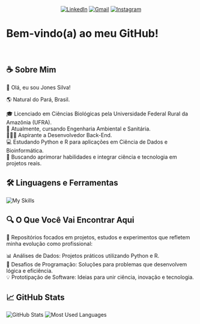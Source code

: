 <div align="center">

[![LinkedIn](https://img.shields.io/badge/-LinkedIn-0077B5?style=for-the-badge&logo=linkedin&logoColor=white)](https://www.linkedin.com/in/jhonestiago)
[![Gmail](https://img.shields.io/badge/-Gmail-D14836?style=for-the-badge&logo=gmail&logoColor=white)](mailto:jonestiago.94@gmail.com)
[![Instagram](https://img.shields.io/badge/-Instagram-E4405F?style=for-the-badge&logo=instagram&logoColor=white)](https://www.instagram.com/jonestiago)

</div>

# Bem-vindo(a) ao meu GitHub!
<br>

## ☕ Sobre Mim
👋 Olá, eu sou Jones Silva!  
  
🌎 Natural do Pará, Brasil.  
  
🎓 Licenciado em Ciências Biológicas pela Universidade Federal Rural da Amazônia (UFRA).  
📖 Atualmente, cursando Engenharia Ambiental e Sanitária.  
👨🏻‍💻 Aspirante a Desenvolvedor Back-End.  
💻 Estudando Python e R para aplicações em Ciência de Dados e Bioinformática.  
🎯 Buscando aprimorar habilidades e integrar ciência e tecnologia em projetos reais.  
  
## 🛠️ Linguagens e Ferramentas
![My Skills](https://skillicons.dev/icons?i=py,r,java,dart,vscode,qt,flutter)

## 🔍 O Que Você Vai Encontrar Aqui
📂 Repositórios focados em projetos, estudos e experimentos que refletem minha evolução como profissional:  
  
📊 Análises de Dados: Projetos práticos utilizando Python e R.  
🧩 Desafios de Programação: Soluções para problemas que desenvolvem lógica e eficiência.  
💡 Prototipação de Software: Ideias para unir ciência, inovação e tecnologia.  

## 📈 GitHub Stats
![GitHub Stats](https://github-readme-stats.vercel.app/api?username=jhonestiago&theme=transparent&bg_color=000000&border_color=006400&show_icons=true&icon_color=32CD32&title_color=32CD32&hide_title=true&text_color=FFFFFF)
![Most Used Languages](https://github-readme-stats.vercel.app/api/top-langs?username=jhonestiago&locale=en&theme=transparent&bg_color=000000&border_color=006400&layout=compact&langs_count=5&card_width=320&langs_count=5&show_icons=true&hide_border=false&title_color=32CD32&text_color=FFFFFF)
